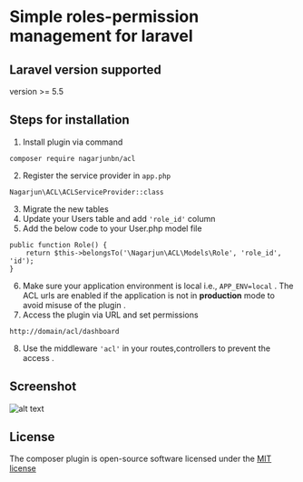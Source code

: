 # Simple roles-permission management for laravel

## Laravel version supported
version >= 5.5 

## Steps for installation
1. Install plugin via command 
```
composer require nagarjunbn/acl
```
2.  Register the service provider in ```app.php```
```
Nagarjun\ACL\ACLServiceProvider::class
```
3. Migrate the new tables
4. Update your Users table and add ```'role_id'``` column 
5. Add the below code to your User.php model file
```
public function Role() {
    return $this->belongsTo('\Nagarjun\ACL\Models\Role', 'role_id', 'id');
}
``` 
6. Make sure your application environment is local i.e., ```APP_ENV=local``` . The ACL urls are enabled if the application is not in **production** mode to avoid misuse of the plugin . 
7. Access the plugin via URL and set permissions
```
http://domain/acl/dashboard
```
8. Use the middleware ```'acl'``` in your routes,controllers to prevent the access .

## Screenshot
![alt text](https://raw.githubusercontent.com/nagarjunbn/acl/screenshot/img1.png)

## License
The composer plugin is open-source software licensed under the [MIT license](https://opensource.org/licenses/MIT)